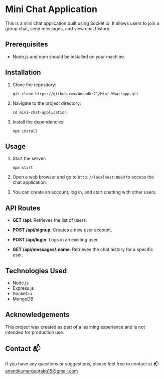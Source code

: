 # Mini Chat Application

This is a mini chat application built using Socket.io. It allows users to join a group chat, send messages, and view chat history.

## Prerequisites

- Node.js and npm should be installed on your machine.

## Installation

1. Clone the repository:

   ```shell
   git clone https://github.com/Anandkr21/Mini-Whatsapp.git
   ```

2. Navigate to the project directory:

   ```shell
   cd mini-chat-application
   ```

3. Install the dependencies:

   ```shell
   npm install
   ```

## Usage

1. Start the server:

   ```shell
   npm start
   ```

2. Open a web browser and go to `http://localhost:8080` to access the chat application.

3. You can create an account, log in, and start chatting with other users.

## API Routes

- **GET /api**: Retrieves the list of users.

- **POST /api/signup**: Creates a new user account.

- **POST /api/login**: Logs in an existing user.

- **GET /api/messages/:name**: Retrieves the chat history for a specific user.

## Technologies Used

- Node.js
- Express.js
- Socket.io
- MongoDB


## Acknowledgements

This project was created as part of a learning experience and is not intended for production use.

## Contact 📬

If you have any questions or suggestions, please feel free to contact at 📬 anandkumarguptakg15@gmail.com
